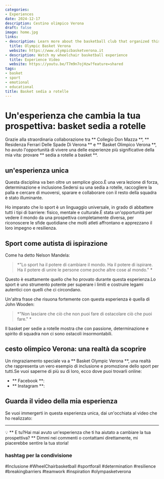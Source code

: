 ```yaml
---
categories:
- Experiences
date: 2024-12-17
description: Cestino olimpico Verona
draft: false
image: home.jpg
links:
- description: Learn more about the basketball club that organized this experience
  title: Olympic Basket Verona
  website: https://www.olympicbasketverona.it
- description: Watch my wheelchair basketball experience
  title: Experience Video
  website: https://youtu.be/T7m9n7ojHzw?feature=shared
tags:
- basket
- sport
- emotional
- educational
title: Basket sedia a rotelle
---
```


<!-- hash: aa6bff7ef8b8 -->
# Un'esperienza che cambia la tua prospettiva: basket sedia a rotelle

Grazie alla straordinaria collaborazione tra ** Collegio Don Mazza **, ** Residenza Ferrari Delle Spade Di Verona ** e ** Basket Olimpico Verona **, ho avuto l'opportunità di vivere una delle esperienze più significative della mia vita: provare ** sedia a rotelle a basket **.



## un'esperienza unica

Questa disciplina va ben oltre un semplice gioco.È una vera lezione di forza, determinazione e inclusione.Sedersi su una sedia a rotelle, raccogliere la palla e cercare di muoversi, sparare e collaborare con il resto della squadra è stato illuminante.

Ho imparato che lo sport è un linguaggio universale, in grado di abbattere tutti i tipi di barriere: fisico, mentale e culturale.È stata un'opportunità per vedere il mondo da una prospettiva completamente diversa, per riconoscere le sfide quotidiane che molti atleti affrontano e apprezzano il loro impegno e resilienza.

## Sport come autista di ispirazione

Come ha detto Nelson Mandela:
> *"Lo sport ha il potere di cambiare il mondo. Ha il potere di ispirare. Ha il potere di unire le persone come poche altre cose al mondo." *

Questo è esattamente quello che ho provato durante questa esperienza.Lo sport è uno strumento potente per superare i limiti e costruire legami autentici con quelli che ci circondano.

Un'altra frase che risuona fortemente con questa esperienza è quella di John Wooden:
> *"Non lasciare che ciò che non puoi fare di ostacolare ciò che puoi fare." *

Il basket per sedie a rotelle mostra che con passione, determinazione e spirito di squadra non ci sono ostacoli insormontabili.

## cesto olimpico Verona: una realtà da scoprire

Un ringraziamento speciale va a ** Basket Olympic Verona **, una realtà che rappresenta un vero esempio di inclusione e promozione dello sport per tutti.Se vuoi saperne di più su di loro, ecco dove puoi trovarli online:
- ** Facebook **: 
- ** Instagram **: 

## Guarda il video della mia esperienza

Se vuoi immergerti in questa esperienza unica, dai un'occhiata al video che ho realizzato:



---

💡 ** E tu?Hai mai avuto un'esperienza che ti ha aiutato a cambiare la tua prospettiva? ** Dimmi nei commenti o contattami direttamente, mi piacerebbe sentire la tua storia!

### hashtag per la condivisione
#Inclusione #WheelChairbasketball #sportforall #determination #resilience #breakingbarriers #teamwork #inspiration #olympasketverona